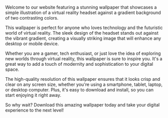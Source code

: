 <!--
Write me content for website with wallpaper "A wallpaper with a simple illustration of a virtual reality headset, against a gradient background of two contrasting colors."
-->

<!--font:Open Sans-->

Welcome to our website featuring a stunning wallpaper that showcases a simple illustration of a virtual reality headset against a gradient background of two contrasting colors.

This wallpaper is perfect for anyone who loves technology and the futuristic world of virtual reality. The sleek design of the headset stands out against the vibrant gradient, creating a visually striking image that will enhance any desktop or mobile device.

Whether you are a gamer, tech enthusiast, or just love the idea of exploring new worlds through virtual reality, this wallpaper is sure to inspire you. It's a great way to add a touch of modernity and sophistication to your digital space.

The high-quality resolution of this wallpaper ensures that it looks crisp and clear on any screen size, whether you're using a smartphone, tablet, laptop, or desktop computer. Plus, it's easy to download and install, so you can start enjoying it right away.

So why wait? Download this amazing wallpaper today and take your digital experience to the next level!
